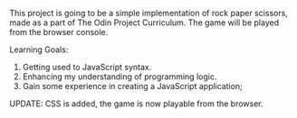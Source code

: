 This project is going to be a simple implementation of rock paper scissors, made as a part of The Odin Project Curriculum. The game will be played from the browser console.

Learning Goals:
1. Getting used to JavaScript syntax.
2. Enhancing my understanding of programming logic.
3. Gain some experience in creating a JavaScript application;

UPDATE:
CSS is added, the game is now playable from the browser.